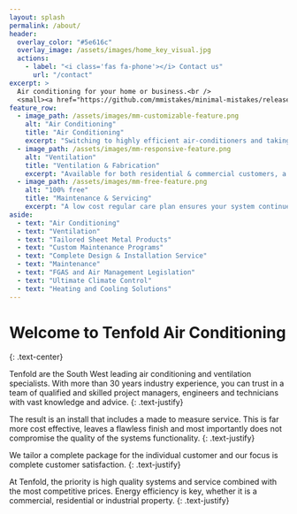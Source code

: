 ```yaml
---
layout: splash
permalink: /about/
header:
  overlay_color: "#5e616c"
  overlay_image: /assets/images/home_key_visual.jpg
  actions:
    - label: "<i class='fas fa-phone'></i> Contact us"
      url: "/contact"
excerpt: >
  Air conditioning for your home or business.<br />
  <small><a href="https://github.com/mmistakes/minimal-mistakes/releases/tag/4.24.0">Contact us for a quote!</a></small>
feature_row:
  - image_path: /assets/images/mm-customizable-feature.png
    alt: "Air Conditioning"
    title: "Air Conditioning"
    excerpt: "Switching to highly efficient air-conditioners and taking other actions to keep your home cool/warm can reduce energy costs by 20% to 50%."
  - image_path: /assets/images/mm-responsive-feature.png
    alt: "Ventilation"
    title: "Ventilation & Fabrication"
    excerpt: "Available for both residential & commercial customers, a ventilation system can help reduce air conditioning load and reduce energy consumption."
  - image_path: /assets/images/mm-free-feature.png
    alt: "100% free"
    title: "Maintenance & Servicing"
    excerpt: "A low cost regular care plan ensures your system continues to function at its best and prolongs the lifespan of the equipment, often by many years."
aside: 
  - text: "Air Conditioning"
  - text: "Ventilation"
  - text: "Tailored Sheet Metal Products"
  - text: "Custom Maintenance Programs"
  - text: "Complete Design & Installation Service"
  - text: "Maintenance"
  - text: "FGAS and Air Management Legislation"
  - text: "Ultimate Climate Control"
  - text: "Heating and Cooling Solutions"
---
```



<h1>Welcome to Tenfold Air Conditioning</h1>
{: .text-center}

Tenfold are the South West leading air conditioning and ventilation specialists. With more than 30 years industry experience, you can trust in a team of qualified and skilled project managers, engineers and technicians with vast knowledge and advice.
{: .text-justify}

The result is an install that includes a made to measure service. This is far more cost effective, leaves a flawless finish and most importantly does not compromise the quality of the systems functionality.
{: .text-justify}

We tailor a complete package for the individual customer and our focus is complete customer satisfaction.
{: .text-justify}

At Tenfold, the priority is high quality systems and service combined with the most competitive prices. Energy efficiency is key, whether it is a commercial, residential or industrial property.
{: .text-justify}